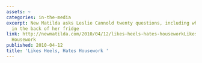 ```yaml
---
assets: ~
categories: in-the-media
excerpt: New Matilda asks Leslie Cannold twenty questions, including what's lurking
  in the back of her fridge
link: http://newmatilda.com/2010/04/12/likes-heels-hates-houseworkLikes Heels, Hates
  Housework
published: 2010-04-12
title: 'Likes Heels, Hates Housework '
---
```

 